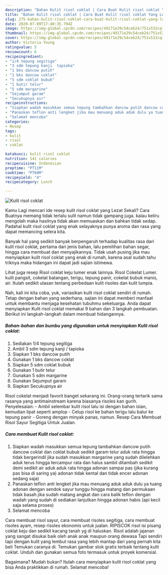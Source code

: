 ```yaml
---
description: "Bahan Kulit risol coklat | Cara Buat Kulit risol coklat Yang Lezat Sekali"
title: "Bahan Kulit risol coklat | Cara Buat Kulit risol coklat Yang Lezat Sekali"
slug: 275-bahan-kulit-risol-coklat-cara-buat-kulit-risol-coklat-yang-lezat-sekali
date: 2020-07-09T17:40:35.794Z
image: https://img-global.cpcdn.com/recipes/49171e29c54ceb24/751x532cq70/kulit-risol-coklat-foto-resep-utama.jpg
thumbnail: https://img-global.cpcdn.com/recipes/49171e29c54ceb24/751x532cq70/kulit-risol-coklat-foto-resep-utama.jpg
cover: https://img-global.cpcdn.com/recipes/49171e29c54ceb24/751x532cq70/kulit-risol-coklat-foto-resep-utama.jpg
author: Victoria Young
ratingvalue: 5
reviewcount: 6
recipeingredient:
- "1/4 tepung segitiga"
- "3 sdm tepung kanji  tapioka"
- "1 bks dancow putih"
- "1 bks dancow coklat"
- "5 sdm coklat bubuk"
- "1 butir telur"
- "5 sdm margarine"
- "Sejumput garam"
- "Secukupnya air"
recipeinstructions:
- "Siapkan wadah masukkan semua tepung tambahkan dancow putih dancow coklat dan coklat bubuk sedikit garam telur aduk rata hingga tidak bergerindil jika sudah masukkan margarine yang sudah dilelehkan aduk terus hingga tercampur rata dan halus sambil ditambah sedikit demi sedikit air aduk aduk rata hingga adonan sampai pas (jika kurang pas bisa di saring ya) adonan tidak kental dan tidak encer adonan sedang saja)"
- "Panaskan teflon anti lengket jika mau menuang aduk aduk dulu ya tuang adonan dengan sendok sayur tunggu hingga matang dan permukaan tidak basah jika sudah matang angkat dan cara balik teflon dengan wadah yang sudah di sediakan lanjutkan hingga adonan habis (api kecil saja selama proses)"
- "Selamat mencoba"
categories:
- Resep
tags:
- kulit
- risol
- coklat

katakunci: kulit risol coklat 
nutrition: 141 calories
recipecuisine: Indonesian
preptime: "PT11M"
cooktime: "PT60M"
recipeyield: "4"
recipecategory: Lunch

---
```



![Kulit risol coklat](https://img-global.cpcdn.com/recipes/49171e29c54ceb24/751x532cq70/kulit-risol-coklat-foto-resep-utama.jpg)

Kamu Lagi mencari ide resep kulit risol coklat yang Lezat Sekali? Cara Buatnya memang tidak terlalu sulit namun tidak gampang juga. kalau keliru mengolah maka hasilnya tidak akan memuaskan dan bahkan tidak sedap. Padahal kulit risol coklat yang enak selayaknya punya aroma dan rasa yang dapat memancing selera kita.

Banyak hal yang sedikit banyak berpengaruh terhadap kualitas rasa dari kulit risol coklat, pertama dari jenis bahan, lalu pemilihan bahan segar, hingga cara membuat dan menyajikannya. Tidak usah pusing jika mau menyiapkan kulit risol coklat yang enak di rumah, karena asal sudah tahu triknya maka hidangan ini dapat jadi sajian istimewa.

Lihat juga resep Risol coklat keju lumer enak lainnya. Risol Cokelat Lumer. kulit pangsit, cokelat batangan, terigu, tepung panir, cokelat bubuk manis, air. Itulah sedikit ulasan tentang perbedaan kulit risoles dan kulit lumpia.


Nah, kali ini kita coba, yuk, variasikan kulit risol coklat sendiri di rumah. Tetap dengan bahan yang sederhana, sajian ini dapat memberi manfaat untuk membantu menjaga kesehatan tubuhmu sekeluarga. Anda dapat menyiapkan Kulit risol coklat memakai 9 bahan dan 3 langkah pembuatan. Berikut ini langkah-langkah dalam membuat hidangannya.

<!--inarticleads1-->

##### Bahan-bahan dan bumbu yang digunakan untuk menyiapkan Kulit risol coklat:

1. Sediakan 1/4 tepung segitiga
1. Ambil 3 sdm tepung kanji / tapioka
1. Siapkan 1 bks dancow putih
1. Gunakan 1 bks dancow coklat
1. Siapkan 5 sdm coklat bubuk
1. Gunakan 1 butir telur
1. Gunakan 5 sdm margarine
1. Gunakan Sejumput garam
1. Siapkan Secukupnya air


Risol cokelat menjadi favorit banget sekarang ini. Orang-orang tertarik sama rasanya yang antimainstream karena biasanya risoles kan gurih. Penyelesaian: - Ambil selembar kulit risol lalu isi dengan bahan isian, kemudian lipat seperti amplop - Celup risol ke bahan terigu lalu balur ke tepung panir - Goreng dengan minyak panas, namun. Resep Cara Membuat Risol Sayur Segitiga Untuk Jualan. 

<!--inarticleads2-->

##### Cara membuat Kulit risol coklat:

1. Siapkan wadah masukkan semua tepung tambahkan dancow putih dancow coklat dan coklat bubuk sedikit garam telur aduk rata hingga tidak bergerindil jika sudah masukkan margarine yang sudah dilelehkan aduk terus hingga tercampur rata dan halus sambil ditambah sedikit demi sedikit air aduk aduk rata hingga adonan sampai pas (jika kurang pas bisa di saring ya) adonan tidak kental dan tidak encer adonan sedang saja)
1. Panaskan teflon anti lengket jika mau menuang aduk aduk dulu ya tuang adonan dengan sendok sayur tunggu hingga matang dan permukaan tidak basah jika sudah matang angkat dan cara balik teflon dengan wadah yang sudah di sediakan lanjutkan hingga adonan habis (api kecil saja selama proses)
1. Selamat mencoba


Cara membuat risol sayur, cara membuat risoles segitiga, cara membuat risoles ayam, resep risoles ekonomis untuk jualan. RIPISCOK risol isi pisang coklat keju dan sedikit kacang tanah yg di haluskan. Risol adalah jajanan yang sangat disukai baik oleh anak anak maupun orang dewasa Tapi sendiri tapi dengan kulit yang lembut rasa yang lebih mantap dari yang pernah kita beli Temukan caranya di. Temukan gambar stok gratis terbaik tentang kulit coklat. Unduh dan gunakan semua foto termasuk untuk proyek komersial. 

Bagaimana? Mudah bukan? Itulah cara menyiapkan kulit risol coklat yang bisa Anda praktikkan di rumah. Selamat mencoba!
